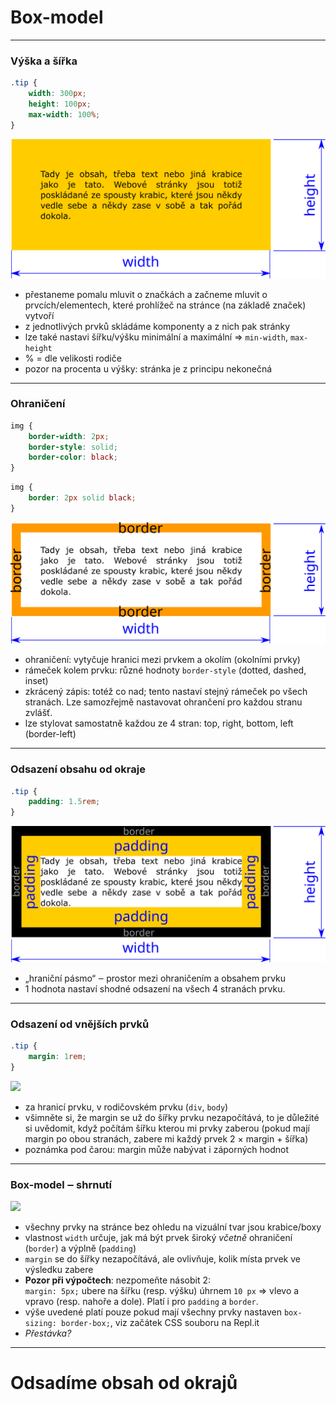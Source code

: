 <!-- .slide: data-state="c-slide-inter" -->

# Box-model

---

### Výška a šířka

```css
.tip {
	width: 300px;
	height: 100px;
	max-width: 100%;
}
```
<!-- .element: class="c-text-sm " contenteditable="true" -->

<img src="img/box-model-width-height.svg" style="border:0 none;box-shadow:none;">

>>>
* přestaneme pomalu mluvit o značkách a začneme mluvit o prvcích/elementech, které prohlížeč na stránce (na základě značek) vytvoří
* z jednotlivých prvků skládáme komponenty a z nich pak stránky
* lze také nastavi šířku/výšku minimální a maximální => `min-width`, `max-height`
* % = dle velikosti rodiče
* pozor na procenta u výšky: stránka je z principu nekonečná

---

### Ohraničení

```css
img {
	border-width: 2px;
	border-style: solid;
	border-color: black;
}
```

<!-- .element: class="c-text-xs fragment" contenteditable="true" -->

```css
img {
	border: 2px solid black;
}

```
<!-- .element: class="c-text-xs fragment" contenteditable="true" -->

<img class="fragment" src="img/box-model-border.svg" style="border:0 none;box-shadow:none;">


>>>
* ohraničení: vytyčuje hranici mezi prvkem a okolím (okolními prvky)
* rámeček kolem prvku: různé hodnoty `border-style` (dotted, dashed, inset)
* zkrácený zápis: totéž co nad; tento nastaví stejný rámeček po všech stranách. Lze samozřejmě nastavovat ohrančení pro každou stranu zvlášť.
* lze stylovat samostatně každou ze 4 stran: top, right, bottom, left (border-left)

---

### Odsazení obsahu od okraje

```css
.tip {
	padding: 1.5rem;
}
```
<!-- .element: class="c-text-md " contenteditable="true" -->

<img src="img/box-model-padding.svg" style="border:0 none;box-shadow:none;">

>>>
* „hraniční pásmo“ ‒ prostor mezi ohraničením a obsahem prvku
* 1 hodnota nastaví shodné odsazení na všech 4 stranách prvku.

---

### Odsazení od vnějších prvků

```css
.tip {
	margin: 1rem;
}
```
<!-- .element: class="c-text-md " contenteditable="true" -->

<img src="img/box-model-margin.svg" style="border:0 none;box-shadow:none;">

>>>
* za hranicí prvku, v rodičovském prvku (`div`, `body`)
* všimněte si, že margin se už do šířky prvku nezapočítává, to je důležité si uvědomit, když počítám šířku kterou mi prvky zaberou (pokud mají margin po obou stranách, zabere mi každý prvek 2 × margin + šířka)
* poznámka pod čarou: margin může nabývat i záporných hodnot

---

### Box-model ‒ shrnutí

<img src="img/box-model-margin.svg" style="border:0 none;box-shadow:none;">

>>>
* všechny prvky na stránce bez ohledu na vizuální tvar jsou krabice/boxy
* vlastnost `width` určuje, jak má být prvek široký *včetně* ohraničení (`border`) a výplně (`padding`)
* `margin` se do šířky nezapočítává, ale ovlivňuje, kolik místa prvek ve výsledku zabere
* **Pozor při výpočtech**: nezpomeňte násobit 2: <br>
	`margin: 5px;` ubere na šířku (resp. výšku) úhrnem `10 px` => vlevo a vpravo (resp. nahoře a dole). Platí i pro `padding` a `border`.
* výše uvedené platí pouze pokud mají všechny prvky nastaven `box-sizing: border-box;`, viz začátek CSS souboru na Repl.it
* _Přestávka?_

---

<!-- .slide: data-state="c-slide-task" -->

# Odsadíme obsah od okrajů
